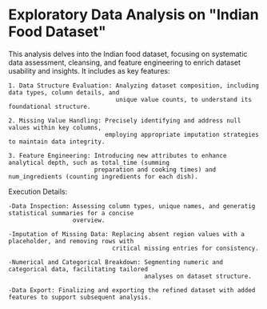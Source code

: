 # Exploratory Data Analysis on "Indian Food Dataset"
This analysis delves into the Indian food dataset, focusing on systematic data assessment, cleansing, and feature engineering to enrich dataset usability and insights. It includes as key features:

    1. Data Structure Evaluation: Analyzing dataset composition, including data types, column details, and 
                                  unique value counts, to understand its foundational structure.

    2. Missing Value Handling: Precisely identifying and address null values within key columns, 
                               employing appropriate imputation strategies to maintain data integrity.

    3. Feature Engineering: Introducing new attributes to enhance analytical depth, such as total_time (summing 
                            preparation and cooking times) and num_ingredients (counting ingredients for each dish).

Execution Details:

    -Data Inspection: Assessing column types, unique names, and generatig statistical summaries for a concise 
                      overview.

    -Imputation of Missing Data: Replacing absent region values with a placeholder, and removing rows with 
                                 critical missing entries for consistency.

    -Numerical and Categorical Breakdown: Segmenting numeric and categorical data, facilitating tailored 
                                          analyses on dataset structure.

    -Data Export: Finalizing and exporting the refined dataset with added features to support subsequent analysis.
